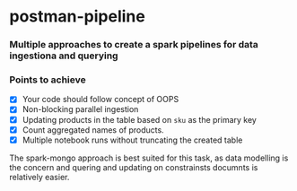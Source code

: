 # postman-pipeline

### Multiple approaches to create a spark pipelines for data  ingestiona and querying

### Points to achieve
- [x] Your code should follow concept of OOPS
- [x] Non-blocking parallel ingestion
- [x] Updating products in the table based on `sku` as the primary key
- [x] Count aggregated names of products.
- [x] Multiple notebook runs without truncating the created table

The spark-mongo approach is best suited for this task, as data modelling is the concern and quering and updating on constrainsts documnts is relatively easier.